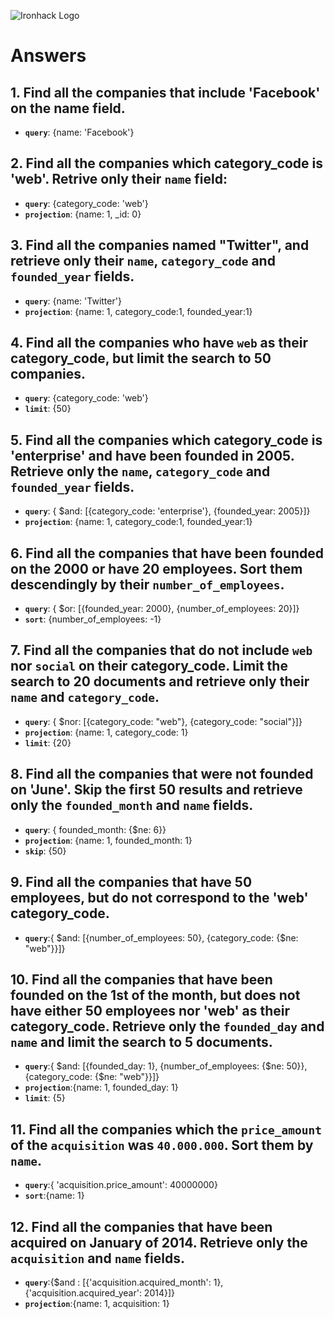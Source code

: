 ![Ironhack Logo](https://i.imgur.com/1QgrNNw.png)

# Answers

## 1. Find all the companies that include 'Facebook' on the **name** field.

 - **`query`**: {name: 'Facebook'}
 
 ## 2. Find all the companies which **category_code** is 'web'. Retrive only their `name` field:

 - **`query`**: {category_code: 'web'}
 - **`projection`**: {name: 1, _id: 0}

## 3. Find all the companies named "Twitter", and retrieve only their `name`, `category_code` and `founded_year` fields.
- **`query`**: {name: 'Twitter'}
- **`projection`**: {name: 1, category_code:1, founded_year:1}

## 4. Find all the companies who have `web` as their **category_code**, but limit the search to 50 companies.
 
 - **`query`**: {category_code: 'web'}
 - **`limit`**: {50}

## 5. Find all the companies which **category_code** is 'enterprise' and have been founded in 2005. Retrieve only the `name`, `category_code` and `founded_year` fields.

 - **`query`**: { $and: [{category_code: 'enterprise'}, {founded_year: 2005}]}
 - **`projection`**: {name: 1, category_code:1, founded_year:1}

## 6. Find all the companies that have been **founded** on the 2000 or have 20 **employees**. Sort them descendingly by their `number_of_employees`.
 - **`query`**: { $or: [{founded_year: 2000}, {number_of_employees: 20}]}
- **`sort`**: {number_of_employees: -1}

## 7. Find all the companies that do not include `web` nor `social` on their **category_code**. Limit the search to 20 documents and retrieve only their `name` and `category_code`.

 - **`query`**: { $nor: [{category_code: "web"}, {category_code: "social"}]}
 - **`projection`**: {name: 1, category_code: 1}
  - **`limit`**: {20}

## 8. Find all the companies that were not **founded** on 'June'. Skip the first 50 results and retrieve only the `founded_month` and `name` fields.
 - **`query`**: { founded_month: {$ne: 6}}
 - **`projection`**: {name: 1, founded_month: 1}
  - **`skip`**: {50}

## 9. Find all the companies that have 50 employees, but do not correspond to the 'web' **category_code**. 
 - **`query`**:{ $and: [{number_of_employees: 50}, {category_code: {$ne: "web"}}]}

## 10. Find all the companies that have been founded on the 1st of the month, but does not have either 50 employees nor 'web' as their **category_code**. Retrieve only the `founded_day` and `name` and limit the search to 5 documents.
 - **`query`**:{ $and: [{founded_day: 1}, {number_of_employees: {$ne: 50}}, {category_code: {$ne: "web"}}]}
 - **`projection`**:{name: 1, founded_day: 1}
  - **`limit`**: {5}

## 11. Find all the companies which the `price_amount` of the `acquisition` was **`40.000.000`**. Sort them by `name`.
- **`query`**:{ 'acquisition.price_amount': 40000000}
- **`sort`**:{name: 1}

## 12. Find all the companies that have been acquired on January of 2014. Retrieve only the `acquisition` and `name` fields.
 - **`query`**:{$and : [{'acquisition.acquired_month': 1}, {'acquisition.acquired_year': 2014}]}
 - **`projection`**:{name: 1, acquisition: 1}